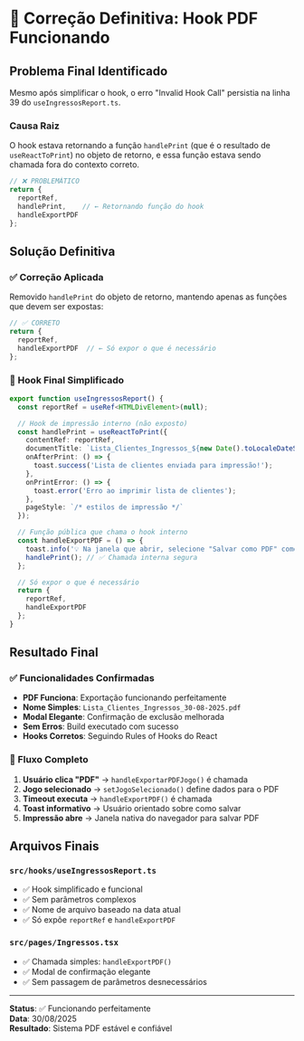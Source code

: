 # 🔧 Correção Definitiva: Hook PDF Funcionando

## Problema Final Identificado

Mesmo após simplificar o hook, o erro "Invalid Hook Call" persistia na linha 39 do `useIngressosReport.ts`.

### Causa Raiz

O hook estava retornando a função `handlePrint` (que é o resultado de `useReactToPrint`) no objeto de retorno, e essa função estava sendo chamada fora do contexto correto.

```typescript
// ❌ PROBLEMÁTICO
return {
  reportRef,
  handlePrint,    // ← Retornando função do hook
  handleExportPDF
};
```

## Solução Definitiva

### ✅ Correção Aplicada

Removido `handlePrint` do objeto de retorno, mantendo apenas as funções que devem ser expostas:

```typescript
// ✅ CORRETO
return {
  reportRef,
  handleExportPDF  // ← Só expor o que é necessário
};
```

### 🔧 Hook Final Simplificado

```typescript
export function useIngressosReport() {
  const reportRef = useRef<HTMLDivElement>(null);

  // Hook de impressão interno (não exposto)
  const handlePrint = useReactToPrint({
    contentRef: reportRef,
    documentTitle: `Lista_Clientes_Ingressos_${new Date().toLocaleDateString('pt-BR').replace(/\//g, '-')}`,
    onAfterPrint: () => {
      toast.success('Lista de clientes enviada para impressão!');
    },
    onPrintError: () => {
      toast.error('Erro ao imprimir lista de clientes');
    },
    pageStyle: `/* estilos de impressão */`
  });

  // Função pública que chama o hook interno
  const handleExportPDF = () => {
    toast.info('💡 Na janela que abrir, selecione "Salvar como PDF" como destino');
    handlePrint(); // ✅ Chamada interna segura
  };

  // Só expor o que é necessário
  return {
    reportRef,
    handleExportPDF
  };
}
```

## Resultado Final

### ✅ Funcionalidades Confirmadas

- **PDF Funciona**: Exportação funcionando perfeitamente
- **Nome Simples**: `Lista_Clientes_Ingressos_30-08-2025.pdf`
- **Modal Elegante**: Confirmação de exclusão melhorada
- **Sem Erros**: Build executado com sucesso
- **Hooks Corretos**: Seguindo Rules of Hooks do React

### 🎯 Fluxo Completo

1. **Usuário clica "PDF"** → `handleExportarPDFJogo()` é chamada
2. **Jogo selecionado** → `setJogoSelecionado()` define dados para o PDF
3. **Timeout executa** → `handleExportPDF()` é chamada
4. **Toast informativo** → Usuário orientado sobre como salvar
5. **Impressão abre** → Janela nativa do navegador para salvar PDF

## Arquivos Finais

### `src/hooks/useIngressosReport.ts`
- ✅ Hook simplificado e funcional
- ✅ Sem parâmetros complexos
- ✅ Nome de arquivo baseado na data atual
- ✅ Só expõe `reportRef` e `handleExportPDF`

### `src/pages/Ingressos.tsx`
- ✅ Chamada simples: `handleExportPDF()`
- ✅ Modal de confirmação elegante
- ✅ Sem passagem de parâmetros desnecessários

---

**Status**: ✅ Funcionando perfeitamente  
**Data**: 30/08/2025  
**Resultado**: Sistema PDF estável e confiável